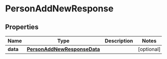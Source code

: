 

# PersonAddNewResponse


## Properties

| Name | Type | Description | Notes |
|------------ | ------------- | ------------- | -------------|
|**data** | [**PersonAddNewResponseData**](PersonAddNewResponseData.md) |  |  [optional] |



